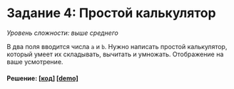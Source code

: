 # Задание 4: Простой калькулятор

_Уровень сложности: выше среднего_

В два поля вводится числа `а` и `b`. Нужно написать простой калькулятор, который умеет их складывать, вычитать и умножать. Отображение на ваше усмотрение.

#### Решение: [[код]](./src/index.html) [[demo]](https://mikedevice.github.io/react-samples/react-essential-course/01-introduction-to-react/04-calculator/src/index.html)
